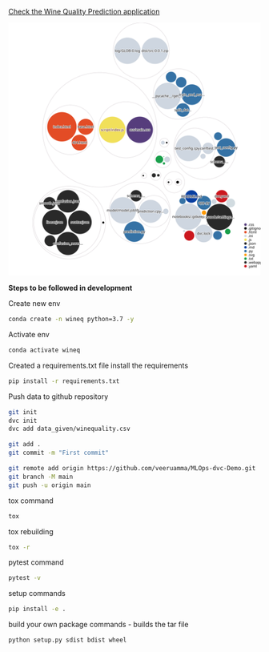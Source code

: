 [Check the Wine Quality Prediction application](https://wine-quality-veerumma.herokuapp.com/)

![Visualization of the codebase](./diagram.svg)


**Steps to be followed in development**


Create new env

```bash
conda create -n wineq python=3.7 -y
```

Activate env
```bash
conda activate wineq
```

Created a requirements.txt file
install the requirements 
```bash
pip install -r requirements.txt
```

Push data to github repository

```bash
git init
dvc init
dvc add data_given/winequality.csv
```

```bash
git add .
git commit -m "First commit"
```

```bash
git remote add origin https://github.com/veeruamma/MLOps-dvc-Demo.git
git branch -M main
git push -u origin main
```
tox command
```bash
tox
```
tox rebuilding
```bash
tox -r
```
pytest command
```bash
pytest -v
```

setup commands
```bash
pip install -e .

```
build your own package commands - builds the tar file
```bash
python setup.py sdist bdist wheel
```






